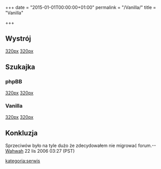 +++
date = "2015-01-01T00:00:00+01:00"
permalink = "/Vanilla/"
title = "Vanilla"

+++

Wystrój
-------

[320px](/Grafika:comparing-vanilla.png "wikilink") [320px](/Grafika:comparing-phpbb.png "wikilink")

Szukajka
--------

### phpBB

[320px](/Grafika:searchform-phpbb.png "wikilink") [320px](/Grafika:searchresults-phpbb.png "wikilink")

### Vanilla

[320px](/Grafika:searchform-vanilla.png "wikilink") [320px](/Grafika:searchresults-vanilla.png "wikilink")

Konkluzja
---------

Sprzeciwów było na tyle dużo że zdecydowałem nie migrować forum.--[Wahwah](/atopedia/Wikipedysta:Wahwah "wikilink") 22 lis 2006 03:27 (PST)

[kategoria:serwis](/atopedia/kategoria:serwis "wikilink")